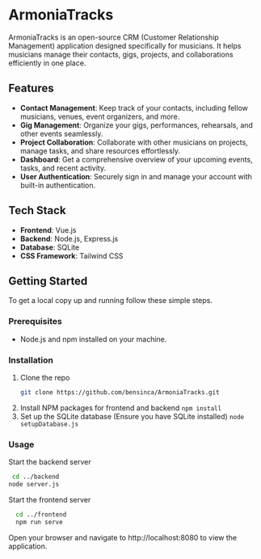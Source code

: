 # ArmoniaTracks

ArmoniaTracks is an open-source CRM (Customer Relationship Management) application designed specifically for musicians. It helps musicians manage their contacts, gigs, projects, and collaborations efficiently in one place.

## Features

- **Contact Management**: Keep track of your contacts, including fellow musicians, venues, event organizers, and more.
- **Gig Management**: Organize your gigs, performances, rehearsals, and other events seamlessly.
- **Project Collaboration**: Collaborate with other musicians on projects, manage tasks, and share resources effortlessly.
- **Dashboard**: Get a comprehensive overview of your upcoming events, tasks, and recent activity.
- **User Authentication**: Securely sign in and manage your account with built-in authentication.

## Tech Stack

- **Frontend**: Vue.js
- **Backend**: Node.js, Express.js
- **Database**: SQLite
- **CSS Framework**: Tailwind CSS

## Getting Started

To get a local copy up and running follow these simple steps.

### Prerequisites

- Node.js and npm installed on your machine.

### Installation

1. Clone the repo
   ```sh
   git clone https://github.com/bensinca/ArmoniaTracks.git
2. Install NPM packages for frontend and backend
   `npm install`
3. Set up the SQLite database (Ensure you have SQLite installed)
   `node setupDatabase.js`

### Usage

Start the backend server
  ```sh
   cd ../backend
  node server.js
```

Start the frontend server
```sh
  cd ../frontend
  npm run serve
```

Open your browser and navigate to http://localhost:8080 to view the application.
